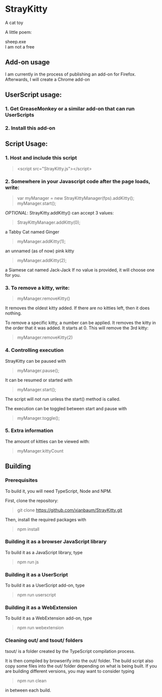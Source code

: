 # StrayKitty
A cat toy

A little poem:

sheep.exe  
I am not a free

## Add-on usage

I am currently in the process of publishing an add-on for Firefox. Afterwards, I will create a Chrome add-on

## UserScript usage:

### 1. Get GreaseMonkey or a similar add-on that can run UserScripts

### 2. Install this add-on



## Script Usage:

### 1. Host and include this script
>&lt;script src="StrayKitty.js">&lt;/script>

### 2. Somewhere in your Javascript code after the page loads, write:
>var myManager = new StrayKittyManager(fps).addKitty();
>myManager.start();

*OPTIONAL*: StrayKitty.addKitty() can accept 3 values:

>StrayKittyManager.addKitty(0);

a Tabby Cat named Ginger
>myManager.addKitty(1);

an unnamed (as of now) pink kitty
>myManager.addKitty(2);

a Siamese cat named Jack-Jack
If no value is provided, it will choose one for you.

### 3. To remove a kitty, write:
>myManager.removeKitty()

It removes the oldest kitty added. If there are no kitties left, then it does nothing.

To remove a specific kitty, a number can be applied. It removes the kitty in the order that it was added. It starts at 0. This will remove the 3rd kitty:

>myManager.removeKitty(2)

### 4. Controlling execution

StrayKitty can be paused with
>myManager.pause();

It can be resumed or started with
>myManager.start();

The script will not run unless the start() method is called.

The execution can be toggled between start and pause with
>myManager.toggle();

### 5. Extra information

The amount of kitties can be viewed with:

>myManager.kittyCount

## Building

### Prerequisites

To build it, you will need TypeScript, Node and NPM.

First, clone the repository:

>git clone https://github.com/xianbaum/StrayKitty.git

Then, install the required packages with

>npm install

### Building it as a browser JavaScript library

To build it as a JavaScript library, type

> npm run js

### Building it as a UserScript

To build it as a UserScript add-on, type

> npm run userscript

### Building it as a WebExtension

To build it as a WebExtension add-on, type

> npm run webextension

### Cleaning out/ and tsout/ folders

tsout/ is a folder created by the TypeScript compilation process.

It is then compiled by browserify into the out/ folder. The build script also copy some files into the out/ folder depending on what is being built. If you are building different versions, you may want to consider typing
 
 > npm run clean 

in between each build.
